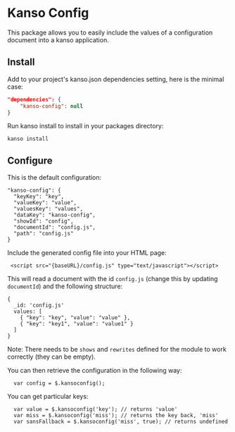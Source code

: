 # Kanso Config

This package allows you to easily include the values of a configuration
document into a kanso application.

## Install

Add to your project's kanso.json dependencies setting, here is the minimal
case:

```json
"dependencies": {
    "kanso-config": null
}
```

Run kanso install to install in your packages directory:

```
kanso install
```

## Configure

This is the default configuration:
```
"kanso-config": {
  "keyKey": "key",
  "valueKey": "value",
  "valuesKey": "values",
  "dataKey": "kanso-config",
  "showId": "config",
  "documentId": "config.js",
  "path": "config.js"
}
```

Include the generated config file into your HTML page:

```
 <script src="{baseURL}/config.js" type="text/javascript"></script>
```

This will read a document with the id `config.js` (change this by updating `documentId`) and the following structure:
```
{
  _id: 'config.js'
  values: [
    { "key": "key", "value": "value" },
    { "key": "key1", "value": "value1" }
  ]
}
```

Note: There needs to be `shows` and `rewrites` defined for the module to work correctly (they can be empty).

You can then retrieve the configuration in the following way:
```
  var config = $.kansoconfig();
```

You can get particular keys:
```
  var value = $.kansoconfig('key'); // returns 'value'
  var miss = $.kansoconfig('miss'); // returns the key back, 'miss'
  var sansFallback = $.kansoconfig('miss', true); // returns undefined
```
